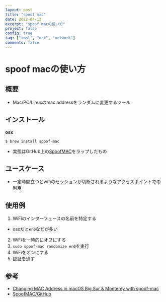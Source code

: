 ```yaml
---
layout: post
title: "spoof mac"
date: 2022-04-12
excerpt: "spoof macの使い方"
project: false
config: true
tag: ["tool", "osx", "network"]
comments: false
---
```


# spoof macの使い方

## 概要
 - Mac/PC/Linuxのmac addressをランダムに変更するツール

## インストール

**osx**  

```console
$ brew install spoof-mac
```
 - 実態はGitHub上の[SpoofMAC](https://github.com/feross/SpoofMAC)をラップしたもの

## ユースケース
 - 一定時間立つとwifiのセッションが切断されるようなアクセスポイントでの利用

## 使用例
 1. WiFiのインターフェースの名前を特定する
   - osxだと`en0`などが多い
 2. WiFiを一時的にオフにする
 3. `sudo spoof-mac randomize en0`を実行
 4. WiFiをオンにする
 5. 認証を通す

## 参考
 - [Changing MAC Address in macOS Big Sur & Monterey with spoof-mac](https://osxdaily.com/2021/09/05/change-mac-address-macos-mac-spoof/)
 - [SpoofMAC/GitHub](https://github.com/feross/SpoofMAC)
